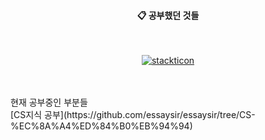 <div align="center"> 

  
####  :clipboard: 공부했던 것들
  
 <br/>
  


[![stackticon](https://firebasestorage.googleapis.com/v0/b/stackticon-81399.appspot.com/o/images%2F1687140473251?alt=media&token=956bddc3-d1b3-4d44-a597-3099b5fc8c22)](https://github.com/msdio/stackticon)
</div>
 
   <br/>
   <br/>
 
<div align="left">
  현재 공부중인 부분들 
</div>
[CS지식 공부](https://github.com/essaysir/essaysir/tree/CS-%EC%8A%A4%ED%84%B0%EB%94%94)
